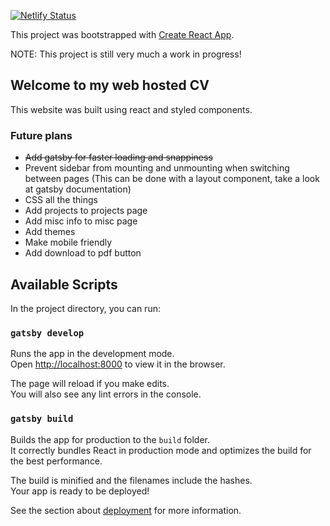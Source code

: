 [![Netlify Status](https://api.netlify.com/api/v1/badges/0880a2e1-8314-41ff-8886-a4115ee43825/deploy-status)](https://app.netlify.com/sites/aasgard/deploys)

This project was bootstrapped with [Create React App](https://github.com/facebook/create-react-app).

NOTE: This project is still very much a work in progress!

## Welcome to my web hosted CV

This website was built using react and styled components.

### Future plans

- ~~Add gatsby for faster loading and snappiness~~
- Prevent sidebar from mounting and unmounting when switching between pages (This can be done with a layout component, take a look at gatsby documentation)
- CSS all the things
- Add projects to projects page
- Add misc info to misc page
- Add themes
- Make mobile friendly
- Add download to pdf button

## Available Scripts

In the project directory, you can run:

### `gatsby develop`

Runs the app in the development mode.<br />
Open [http://localhost:8000](http://localhost:8000) to view it in the browser.

The page will reload if you make edits.<br />
You will also see any lint errors in the console.

### `gatsby build`

Builds the app for production to the `build` folder.<br />
It correctly bundles React in production mode and optimizes the build for the best performance.

The build is minified and the filenames include the hashes.<br />
Your app is ready to be deployed!

See the section about [deployment](https://facebook.github.io/create-react-app/docs/deployment) for more information.
